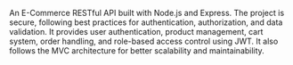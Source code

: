 An E-Commerce RESTful API built with Node.js and Express.
The project is secure, following best practices for authentication, authorization, and data validation.
It provides user authentication, product management, cart system, order handling, and role-based access control using JWT.
It also follows the MVC architecture for better scalability and maintainability.
